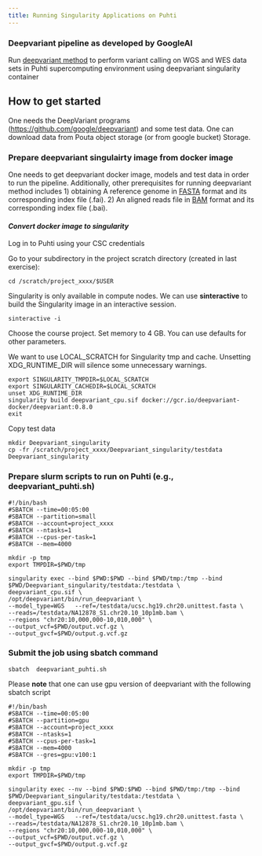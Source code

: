 ```yaml
---
title: Running Singularity Applications on Puhti
---
```


### Deepvariant pipeline as developed by GoogleAI ###
Run [deepvariant method](https://github.com/google/deepvariant)   to perform variant calling on WGS and WES data sets in Puhti supercomputing environment using deepvariant singularity container


## How to get started
One needs the DeepVariant programs (https://github.com/google/deepvariant) and some test data. One can download data from Pouta object storage  (or from google bucket)  Storage.

### Prepare deepvariant singulairty image from docker image

One needs to get deepvariant docker image, models and test data in order to run the pipeline. Additionally, other prerequisites for running deepvariant method includes 1) obtaining A reference genome in [FASTA](https://en.wikipedia.org/wiki/FASTA_format) format and its corresponding index file (.fai). 2) An aligned reads file in [BAM](http://genome.sph.umich.edu/wiki/BAM) format and its corresponding index file (.bai).

#### _Convert docker image to singularity_ ####

Log in to Puhti using your CSC credentials

Go to your subdirectory in the project scratch directory (created in last exercise):
```
cd /scratch/project_xxxx/$USER
```
Singularity is only available in compute nodes. We can use **sinteractive** to build the 
Singularity image in an interactive session.
```
sinteractive -i
```
Choose the course project. Set memory to 4 GB. You can use defaults for other parameters.

We want to use LOCAL_SCRATCH for Singularity tmp and cache. Unsetting XDG_RUNTIME_DIR will 
silence some unnecessary warnings.
```
export SINGULARITY_TMPDIR=$LOCAL_SCRATCH
export SINGULARITY_CACHEDIR=$LOCAL_SCRATCH
unset XDG_RUNTIME_DIR
singularity build deepvariant_cpu.sif docker://gcr.io/deepvariant-docker/deepvariant:0.8.0
exit
```
Copy test data
```
mkdir Deepvariant_singularity 
cp -fr /scratch/project_xxxx/Deepvariant_singularity/testdata  Deepvariant_singularity

```

### Prepare slurm scripts to run on Puhti (e.g., deepvariant_puhti.sh)

```
#!/bin/bash
#SBATCH --time=00:05:00
#SBATCH --partition=small
#SBATCH --account=project_xxxx
#SBATCH --ntasks=1
#SBATCH --cpus-per-task=1
#SBATCH --mem=4000

mkdir -p tmp
export TMPDIR=$PWD/tmp

singularity exec --bind $PWD:$PWD --bind $PWD/tmp:/tmp --bind $PWD/Deepvariant_singularity/testdata:/testdata \
deepvariant_cpu.sif \
/opt/deepvariant/bin/run_deepvariant \
--model_type=WGS   --ref=/testdata/ucsc.hg19.chr20.unittest.fasta \
--reads=/testdata/NA12878_S1.chr20.10_10p1mb.bam \
--regions "chr20:10,000,000-10,010,000" \
--output_vcf=$PWD/output.vcf.gz \
--output_gvcf=$PWD/output.g.vcf.gz
```

### Submit the job using sbatch command

```
sbatch  deepvariant_puhti.sh
```

Please **note** that one can use gpu version of deepvariant with the following sbatch script

```
#!/bin/bash
#SBATCH --time=00:05:00
#SBATCH --partition=gpu
#SBATCH --account=project_xxxx
#SBATCH --ntasks=1
#SBATCH --cpus-per-task=1
#SBATCH --mem=4000
#SBATCH --gres=gpu:v100:1

mkdir -p tmp
export TMPDIR=$PWD/tmp

singularity exec --nv --bind $PWD:$PWD --bind $PWD/tmp:/tmp --bind $PWD/Deepvariant_singularity/testdata:/testdata \
deepvariant_gpu.sif \
/opt/deepvariant/bin/run_deepvariant \
--model_type=WGS   --ref=/testdata/ucsc.hg19.chr20.unittest.fasta \
--reads=/testdata/NA12878_S1.chr20.10_10p1mb.bam \
--regions "chr20:10,000,000-10,010,000" \
--output_vcf=$PWD/output.vcf.gz \
--output_gvcf=$PWD/output.g.vcf.gz

```
